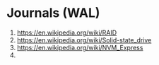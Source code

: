 # Journals (WAL)
1. https://en.wikipedia.org/wiki/RAID
2. https://en.wikipedia.org/wiki/Solid-state_drive
3. https://en.wikipedia.org/wiki/NVM_Express
4. 
